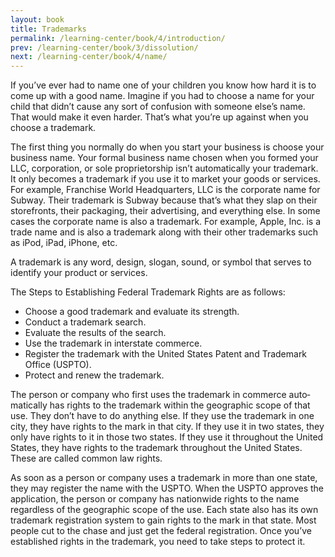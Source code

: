 ```yaml
---
layout: book
title: Trademarks
permalink: /learning-center/book/4/introduction/
prev: /learning-center/book/3/dissolution/
next: /learning-center/book/4/name/
---
```


If you’ve ever had to name one of your chil­dren you know how hard it is to come up with a good name. Imag­ine if you had to choose a name for your child that didn’t cause any sort of con­fu­sion with some­one else’s name. That would make it even harder. That’s what you’re up against when you choose a trademark.

The first thing you nor­mally do when you start your busi­ness is choose your busi­ness name. Your for­mal busi­ness name cho­sen when you formed your LLC, cor­po­ra­tion, or sole pro­pri­etor­ship isn’t auto­mat­i­cally your trade­mark. It only becomes a trade­mark if you use it to mar­ket your goods or ser­vices. For exam­ple, Fran­chise World Head­quar­ters, LLC is the cor­po­rate name for Sub­way. Their trade­mark is Sub­way because that’s what they slap on their store­fronts, their pack­ag­ing, their adver­tis­ing, and every­thing else. In some cases the cor­po­rate name is also a trade­mark. For exam­ple, Apple, Inc. is a trade name and is also a trade­mark along with their other trade­marks such as iPod, iPad, iPhone, etc.

A trade­mark is any word, design, slo­gan, sound, or sym­bol that serves to iden­tify your prod­uct or services.

The Steps to Estab­lish­ing Fed­eral Trade­mark Rights are as follows:

<ul><li>Choose a good trade­mark and eval­u­ate its strength.</li>
<li>Con­duct a trade­mark search.</li>
<li>Eval­u­ate the results of the search.</li>
<li>Use the trade­mark in inter­state commerce.</li>
<li>Reg­is­ter the trade­mark with the United States Patent and Trade­mark Office (USPTO).</li>
<li>Pro­tect and renew the trademark.</li></ul>

The per­son or com­pany who first uses the trade­mark in com­merce auto­mat­i­cally has rights to the trade­mark within the geo­graphic scope of that use. They don’t have to do any­thing else. If they use the trade­mark in one city, they have rights to the mark in that city. If they use it in two states, they only have rights to it in those two states. If they use it through­out the United States, they have rights to the trade­mark through­out the United States. These are called com­mon law rights.

As soon as a per­son or com­pany uses a trade­mark in more than one state, they may reg­is­ter the name with the USPTO. When the USPTO approves the appli­ca­tion, the per­son or com­pany has nation­wide rights to the name regard­less of the geo­graphic scope of the use. Each state also has its own trade­mark reg­is­tra­tion sys­tem to gain rights to the mark in that state. Most peo­ple cut to the chase and just get the fed­eral reg­is­tra­tion. Once you’ve estab­lished rights in the trade­mark, you need to take steps to pro­tect it.
